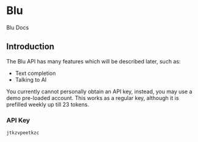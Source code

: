 # Blu
Blu Docs

## Introduction
The Blu API has many features which will be described later, such as:
- Text completion
- Talking to AI

You currently cannot personally obtain an API key, instead, you may use a demo pre-loaded account.
This works as a regular key, although it is prefilled weekly up till 23 tokens.
### <b>API Key</b>
<code>jtkzvpeetkzc</code>